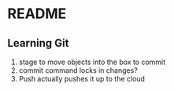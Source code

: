 # README

## Learning Git

1. stage to move objects into the box to commit
2. commit command locks in changes?
3. Push actually pushes it up to the cloud